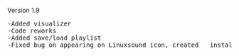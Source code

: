 Version 1.9
<pre>
-Added visualizer
-Code reworks
-Added save/load playlist
-Fixed bug on appearing on Linuxsound icon, created   installer
</pre>
